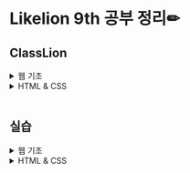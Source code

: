 # Likelion 9th 공부 정리✏

## ClassLion

<details>
<summary> 웹 기초 </summary>

- [웹 기초 - Web & Web Service](https://github.com/jinhyungrhee/LikeLion/blob/master/WEB/Intro/WebService.md)
- [웹 기초 - HTML](https://github.com/jinhyungrhee/LikeLion/blob/master/WEB/Intro/html.md)
- [웹 기초 - Tag](https://github.com/jinhyungrhee/LikeLion/blob/master/WEB/Intro/tag.md)
- [웹 기초 - Bootstrap](https://github.com/jinhyungrhee/LikeLion/blob/master/WEB/Bootstrap/bootstrap.md)
- [웹 기초 - Github 배포](https://github.com/jinhyungrhee/LikeLion/blob/master/WEB/Deploy/github.md)

</details>

<details>
<summary> HTML & CSS </summary>

- [HTML & CSS - Intro](https://github.com/jinhyungrhee/LikeLion/blob/master/HTML%26CSS/HTML/intro.md)
- [HTML & CSS - HTML 요소와 태그](https://github.com/jinhyungrhee/LikeLion/blob/master/HTML%26CSS/HTML/basic.md)
</details>

<br/>

## 실습

<details>
<summary> 웹 기초 </summary>

- [웹 기초 - HTML 실습](https://github.com/jinhyungrhee/LikeLion/tree/master/WEB/prac)
</details>

<details>
<summary> HTML & CSS </summary>

- [HTML & CSS - 레이아웃 관련 태그](https://github.com/jinhyungrhee/LikeLion/blob/master/HTML%26CSS/prac/layout.html)
- [HTML & CSS - 텍스트 관련 태그](https://github.com/jinhyungrhee/LikeLion/blob/master/HTML%26CSS/prac/texttag.html)
- [HTML & CSS - 링크 태그](https://github.com/jinhyungrhee/LikeLion/blob/master/HTML%26CSS/prac/linktag.html)
- [HTML & CSS - 멀티미디어 관련 태그](https://github.com/jinhyungrhee/LikeLion/blob/master/HTML%26CSS/prac/imgtag.html)
- [HTML & CSS - 테이블과 리스트](https://github.com/jinhyungrhee/LikeLion/blob/master/HTML%26CSS/prac/tabletag.html)
- [HTML & CSS - 폼 태그](https://github.com/jinhyungrhee/LikeLion/blob/master/HTML%26CSS/prac/formtag.html)
</details>
